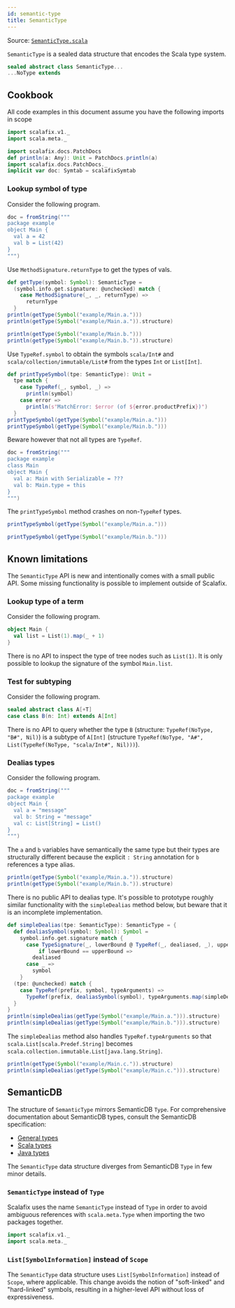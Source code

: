 ```yaml
---
id: semantic-type
title: SemanticType
---
```


Source:
<a href="https://scalameta.org/metabrowse/#/scalafix/scalafix-core/src/main/scala/scalafix/v1/SemanticType.scala" target="_blank">
<code>SemanticType.scala</code> </a>

`SemanticType` is a sealed data structure that encodes the Scala type system.

```scala mdoc:file:scalafix-core/src/main/scala/scalafix/v1/SemanticType.scala
sealed abstract class SemanticType...
...NoType extends
```

## Cookbook

All code examples in this document assume you have the following imports in
scope

```scala mdoc
import scalafix.v1._
import scala.meta._
```

```scala mdoc:passthrough
import scalafix.docs.PatchDocs
def println(a: Any): Unit = PatchDocs.println(a)
import scalafix.docs.PatchDocs._
implicit var doc: Symtab = scalafixSymtab
```

### Lookup symbol of type

Consider the following program.

```scala mdoc:passthrough
doc = fromString("""
package example
object Main {
  val a = 42
  val b = List(42)
}
""")
```

Use `MethodSignature.returnType` to get the types of vals.

```scala mdoc
def getType(symbol: Symbol): SemanticType =
  (symbol.info.get.signature: @unchecked) match {
    case MethodSignature(_, _, returnType) =>
      returnType
  }
println(getType(Symbol("example/Main.a.")))
println(getType(Symbol("example/Main.a.")).structure)

println(getType(Symbol("example/Main.b.")))
println(getType(Symbol("example/Main.b.")).structure)
```

Use `TypeRef.symbol` to obtain the symbols `scala/Int#` and
`scala/collection/immutable/List#` from the types `Int` or `List[Int]`.

```scala mdoc
def printTypeSymbol(tpe: SemanticType): Unit =
  tpe match {
    case TypeRef(_, symbol, _) =>
      println(symbol)
    case error =>
      println(s"MatchError: $error (of ${error.productPrefix})")
  }
printTypeSymbol(getType(Symbol("example/Main.a.")))
printTypeSymbol(getType(Symbol("example/Main.b.")))
```

Beware however that not all types are `TypeRef`.

```scala mdoc:passthrough
doc = fromString("""
package example
class Main
object Main {
  val a: Main with Serializable = ???
  val b: Main.type = this
}
""")
```

The `printTypeSymbol` method crashes on non-`TypeRef` types.

```scala mdoc
printTypeSymbol(getType(Symbol("example/Main.a.")))
```

```scala mdoc
printTypeSymbol(getType(Symbol("example/Main.b.")))
```

## Known limitations

The `SemanticType` API is new and intentionally comes with a small public API.
Some missing functionality is possible to implement outside of Scalafix.

### Lookup type of a term

Consider the following program.

```scala
object Main {
  val list = List(1).map(_ + 1)
}
```

There is no API to inspect the type of tree nodes such as `List(1)`. It is only
possible to lookup the signature of the symbol `Main.list`.

### Test for subtyping

Consider the following program.

```scala
sealed abstract class A[+T]
case class B(n: Int) extends A[Int]
```

There is no API to query whether the type `B` (structure:
`TypeRef(NoType, "B#", Nil)`) is a subtype of `A[Int]` (structure
`TypeRef(NoType, "A#", List(TypeRef(NoType, "scala/Int#", Nil)))`).

### Dealias types

Consider the following program.

```scala mdoc:passthrough
doc = fromString("""
package example
object Main {
  val a = "message"
  val b: String = "message"
  val c: List[String] = List()
}
""")
```

The `a` and `b` variables have semantically the same type but their types are
structurally different because the explicit `: String` annotation for `b`
references a type alias.

```scala mdoc
println(getType(Symbol("example/Main.a.")).structure)
println(getType(Symbol("example/Main.b.")).structure)
```

There is no public API to dealias type. It's possible to prototype roughly
similar functionality with the `simpleDealias` method below, but beware that it
is an incomplete implementation.

```scala mdoc
def simpleDealias(tpe: SemanticType): SemanticType = {
  def dealiasSymbol(symbol: Symbol): Symbol =
    symbol.info.get.signature match {
      case TypeSignature(_, lowerBound @ TypeRef(_, dealiased, _), upperBound)
          if lowerBound == upperBound =>
        dealiased
      case _ =>
        symbol
    }
  (tpe: @unchecked) match {
    case TypeRef(prefix, symbol, typeArguments) =>
      TypeRef(prefix, dealiasSymbol(symbol), typeArguments.map(simpleDealias))
  }
}
println(simpleDealias(getType(Symbol("example/Main.a."))).structure)
println(simpleDealias(getType(Symbol("example/Main.b."))).structure)
```

The `simpleDealias` method also handles `TypeRef.typeArguments` so that
`scala.List[scala.Predef.String]` becomes
`scala.collection.immutable.List[java.lang.String]`.

```scala mdoc
println(getType(Symbol("example/Main.c.")).structure)
println(simpleDealias(getType(Symbol("example/Main.c."))).structure)
```

## SemanticDB

The structure of `SemanticType` mirrors SemanticDB `Type`. For comprehensive
documentation about SemanticDB types, consult the SemanticDB specification:

- [General types](https://scalameta.org/docs/semanticdb/specification.html#type)
- [Scala types](https://scalameta.org/docs/semanticdb/specification.html#scala-type)
- [Java types](https://scalameta.org/docs/semanticdb/specification.html#java-type)

The `SemanticType` data structure diverges from SemanticDB `Type` in few minor
details.

### `SemanticType` instead of `Type`

Scalafix uses the name `SemanticType` instead of `Type` in order to avoid
ambiguous references with `scala.meta.Type` when importing the two packages
together.

```scala
import scalafix.v1._
import scala.meta._
```

### `List[SymbolInformation]` instead of `Scope`

The `SemanticType` data structure uses `List[SymbolInformation]` instead of
`Scope`, where applicable. This change avoids the notion of "soft-linked" and
"hard-linked" symbols, resulting in a higher-level API without loss of
expressiveness.
